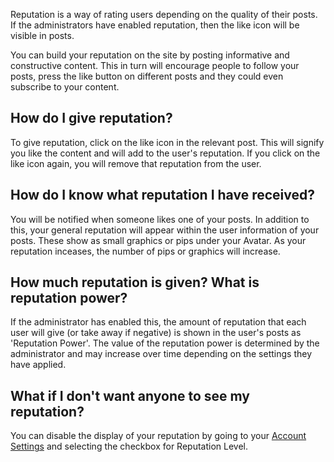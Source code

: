 Reputation is a way of rating users depending on the quality of their posts. If the administrators have enabled reputation, then the like icon will be visible in posts.

You can build your reputation on the site by posting informative and constructive content. This in turn will encourage people to follow your posts, press the like button on different posts and they could even subscribe to your content.

## How do I give reputation?

To give reputation, click on the like icon in the relevant post. This will signify you like the content and will add to the user's reputation. If you click on the like icon again, you will remove that reputation from the user.

## How do I know what reputation I have received?

You will be notified when someone likes one of your posts. In addition to this, your general reputation will appear within the user information of your posts. These show as small graphics or pips under your Avatar. As your reputation inceases, the number of pips or graphics will increase.

## How much reputation is given? What is reputation power?

If the administrator has enabled this, the amount of reputation that each user will give (or take away if negative) is shown in the user's posts as 'Reputation Power'. The value of the reputation power is determined by the administrator and may increase over time depending on the settings they have applied.

## What if I don't want anyone to see my reputation?

You can disable the display of your reputation by going to your [Account Settings](http://d8379530.eero.online/support_demo/settings/account) and selecting the checkbox for Reputation Level.